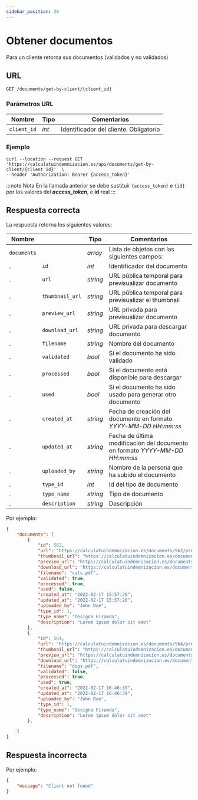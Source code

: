 ```yaml
---
sidebar_position: 20
---
```


# Obtener documentos

Para un cliente retorna sus documentos (validados y no validados)

## URL

```
GET /documents/get-by-client/{client_id}
```

### Parámetros URL

Nombre | Tipo |  Comentarios 
--- | --- | --- | 
`client_id` | _int_ | Identificador del cliente. Obligatorio

### Ejemplo

```shell
curl --location --request GET 'https://calculatuindemnizacion.es/api/documents/get-by-client/{client_id}'  \
--header 'Authorization: Bearer {access_token}'
```

:::note Nota
En la llamada anterior se debe sustituir `{access_token}` e `{id}` por los valores del **_access_token_**, e **id** real
:::

## Respuesta correcta

La respuesta retorna los siguientes valores:

Nombre |  | Tipo | Comentarios 
--- | --- | --- | --- |
`documents` |  | _array_ | Lista de objetos con las siguientes campos:
. | `id` | _int_ | Identificador del documento
. | `url` | _string_ | URL pública temporal para previsualizar documento
. | `thumbnail_url` | _string_ | URL pública temporal para previsualizar el thumbnail
. | `preview_url` | _string_ | URL privada para previsualizar documento
. | `download_url` | _string_ | URL privada para descargar documento
. | `filename` | _string_ | Nombre del documento
. | `validated` | _bool_ | Si el documento ha sido validado
. | `processed` | _bool_ | Si el documento está disponible para descargar
. | `used` | _bool_ | Si el documento ha sido usado para generar otro documento
. | `created_at` | _string_ | Fecha de creación del documento en formato _YYYY-MM-DD HH:mm:ss_
. | `updated_at` | _string_ | Fecha de última modificación del documento en formato _YYYY-MM-DD HH:mm:ss_
. | `uploaded_by` | _string_ | Nombre de la persona que ha subido el documento
. | `type_id` | _int_ | Id del tipo de documento
. | `type_name` | _string_ | Tipo de documento
. | `description` | _string_ | Descripción


Por ejemplo:

```json title="Status: 200 Ok"
{
    "documents": [
        {
            "id": 562,
            "url": "https://calculatuindemnizacion.es/documents/562/preview?tk=123645",
            "thumbnail_url": "https://calculatuindemnizacion.es/documents/562/thumbnail?tk=123645",
            "preview_url": "https://calculatuindemnizacion.es/documents/562/preview",
            "download_url": "https://calculatuindemnizacion.es/documents/562/download",
            "filename": "cats.pdf",            
            "validated": true,
            "processed": true,
            "used": false,
            "created_at": "2022-02-17 15:57:20",
            "updated_at": "2022-02-17 15:57:20",
            "uploaded_by": "John Doe",
            "type_id": 1,
            "type_name": "Designa Firamda",
            "description": "Lorem ipsum dolor sit amet"
        },
        {
            "id": 564, 
            "url": "https://calculatuindemnizacion.es/documents/564/preview?tk=123f235",
            "thumbnail_url": "https://calculatuindemnizacion.es/documents/564/thumbnail?tk=123f235",
            "preview_url": "https://calculatuindemnizacion.es/documents/564/preview",
            "download_url": "https://calculatuindemnizacion.es/documents/564/download",
            "filename": "dogs.pdf",
            "validated": false,
            "processed": true,
            "used": true,
            "created_at": "2022-02-17 16:46:39",
            "updated_at": "2022-02-17 16:46:39",
            "uploaded_by": "John Doe",
            "type_id": 1,
            "type_name": "Designa Firamda",
            "description": "Lorem ipsum dolor sit amet"
        },

    ]
}
```

## Respuesta incorrecta

Por ejemplo:

```json title="Status: 404 Not found"
{
    "message": "Client not found"
}
```